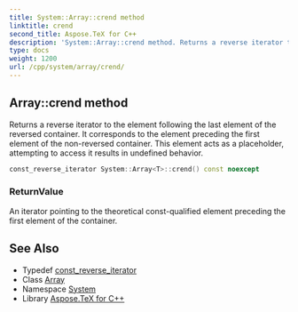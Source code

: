 ```yaml
---
title: System::Array::crend method
linktitle: crend
second_title: Aspose.TeX for C++
description: 'System::Array::crend method. Returns a reverse iterator to the element following the last element of the reversed container. It corresponds to the element preceding the first element of the non-reversed container. This element acts as a placeholder, attempting to access it results in undefined behavior in C++.'
type: docs
weight: 1200
url: /cpp/system/array/crend/
---
```

## Array::crend method


Returns a reverse iterator to the element following the last element of the reversed container. It corresponds to the element preceding the first element of the non-reversed container. This element acts as a placeholder, attempting to access it results in undefined behavior.

```cpp
const_reverse_iterator System::Array<T>::crend() const noexcept
```


### ReturnValue

An iterator pointing to the theoretical const-qualified element preceding the first element of the container.

## See Also

* Typedef [const_reverse_iterator](../const_reverse_iterator/)
* Class [Array](../)
* Namespace [System](../../)
* Library [Aspose.TeX for C++](../../../)
